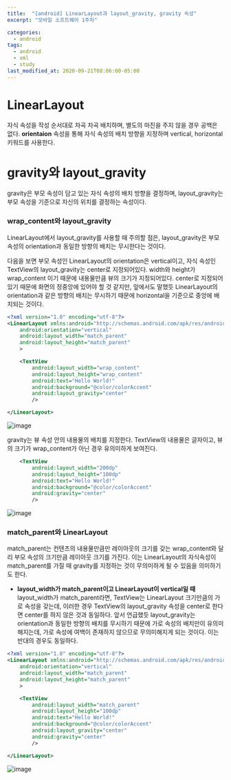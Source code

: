 ```yaml
---
title:  "[android] LinearLayout과 layout_gravity, gravity 속성"
excerpt: "모바일 소프트웨어 1주차"

categories:
  - android
tags:
  - android
  - xml
  - study
last_modified_at: 2020-09-21T08:06:00-05:00
---
```


# LinearLayout
자식 속성을 작성 순서대로 차곡 차곡 배치하며, 별도의 마진을 주지 않을 경우 공백은 없다.
**orientaion** 속성을 통해 자식 속성의 배치 방향을 지정하며 vertical, horizontal 키워드를 사용한다.

# gravity와 layout_gravity
gravity은 부모 속성이 담고 있는 자식 속성의 배치 방향을 결정하며, layout_gravity는 부모 속성을 기준으로 자신의 위치를 결정하는 속성이다. </br>

### wrap_content와 layout_gravity
LinearLayout에서 layout_gravity를 사용할 때 주의할 점은, layout_gravity은 부모 속성의 orientation과 동일한 방향의 배치는 무시한다는 것이다. </br>

다음을 보면 부모 속성인 LinearLayout의 orientation은 vertical이고, 자식 속성인 TextView의 layout_gravity는 center로 지정되어있다. width와 height가 wrap_content 이기 때문에 내용물만큼 뷰의 크기가 지정되어있다. center로 지정되어있기 때문에 화면의 정중앙에 있어야 할 것 같지만, 앞에서도 말했듯 LinearLayout의 orientation과 같은 방향의 배치는 무시하기 때문에 horizontal을 기준으로 중앙에 배치되는 것이다.

~~~xml
<?xml version="1.0" encoding="utf-8"?>
<LinearLayout xmlns:android="http://schemas.android.com/apk/res/android"
    android:orientation="vertical"
    android:layout_width="match_parent"
    android:layout_height="match_parent"
    >

    <TextView
        android:layout_width="wrap_content"
        android:layout_height="wrap_content"
        android:text="Hello World!"
        android:background="@color/colorAccent"
        android:layout_gravity="center"
        />

</LinearLayout>
~~~

![image](https://user-images.githubusercontent.com/69361613/93773267-dfc97700-fc5a-11ea-87c9-fa25f4cbac3e.png)


gravity는 뷰 속성 안의 내용물의 배치를 지정한다. TextView의 내용물은 글자이고, 뷰의 크기가 wrap_content가 아닌 경우 유의미하게 보여진다.

~~~xml
    <TextView
        android:layout_width="200dp"
        android:layout_height="100dp"
        android:text="Hello World!"
        android:background="@color/colorAccent"
        android:gravity="center"
        />
~~~

![image](https://user-images.githubusercontent.com/69361613/93773554-346cf200-fc5b-11ea-8624-95f681d19136.png)

### match_parent와 LinearLayout
match_parent는 컨텐츠의 내용물만큼만 레이아웃의 크기를 갖는 wrap_content와 달리 부모 속성의 크기만큼 레이아웃 크기를 가진다. 이는 LinearLayout의 자식속성이 match_parent를 가질 때 gravity를 지정하는 것이 무의미하게 될 수 있음을 의미하기도 한다.

* **layout_width가 match_parent이고 LinearLayout이 vertical일 때**
layout_width가 match_parent라면, TextView는 LinearLayout 크기만큼의 가로 속성을 갖는데, 이러한 경우 TextView의 layout_gravity 속성을 center로 한다면 center를 하지 않은 것과 동일하다. 앞서 언급했듯 layout_gravity는 orientation과 동일한 방향의 배치를 무시하기 때문에 가로 속성의 배치만이 유의미해지는데, 가로 속성에 여백이 존재하지 않으므로 무의미해지게 되는 것이다. 이는 반대의 경우도 동일하다.
~~~xml
<?xml version="1.0" encoding="utf-8"?>
<LinearLayout xmlns:android="http://schemas.android.com/apk/res/android"
    android:orientation="vertical"
    android:layout_width="match_parent"
    android:layout_height="match_parent"
    >

    <TextView
        android:layout_width="match_parent"
        android:layout_height="100dp"
        android:text="Hello World!"
        android:background="@color/colorAccent"
        android:layout_gravity="center"
        android:gravity="center"
        />

</LinearLayout>
~~~
![image](https://user-images.githubusercontent.com/69361613/93774923-c32e3e80-fc5c-11ea-8159-49c156a7753c.png)
